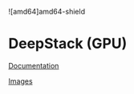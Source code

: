![amd64]amd64-shield

# DeepStack (GPU)

[Documentation](https://docs.deepstack.cc)

[Images](https://registry.hub.docker.com/r/deepquestai/deepstack/tags)

[amd64-shield]: https://img.shields.io/badge/amd64-yes-green.svg
